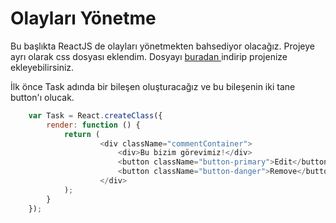# Olayları Yönetme

Bu başlıkta ReactJS de olayları yönetmekten bahsediyor olacağız. Projeye ayrı olarak css dosyası eklendim. Dosyayı [buradan ](https://drive.google.com/drive/folders/0BxLeFDQhe16BdG4wcFpySU51UHc?usp=sharing)indirip projenize ekleyebilirsiniz.

İlk önce Task adında bir bileşen oluşturacağız ve bu bileşenin iki tane button'ı olucak.

```js
    var Task = React.createClass({
        render: function () {
            return (
                    <div className="commentContainer">
                        <div>Bu bizim görevimiz!</div>
                        <button className="button-primary">Edit</button>
                        <button className="button-danger">Remove</button>
                    </div>
            );
        }
    });
```



